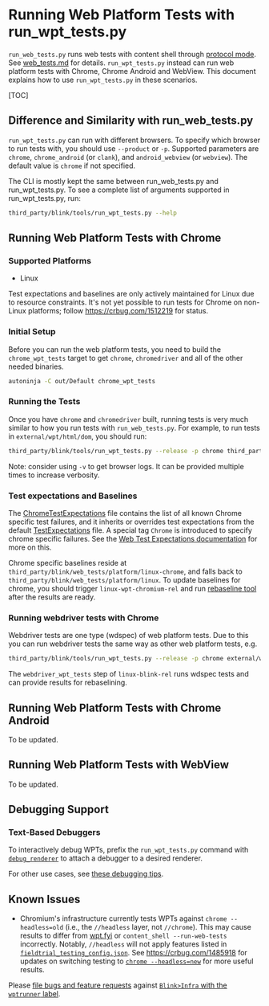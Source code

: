 # Running Web Platform Tests with run_wpt_tests.py

`run_web_tests.py` runs web tests with content shell through [protocol mode]. See
[web_tests.md](./web_tests.md) for details. `run_wpt_tests.py` instead can run web
platform tests with Chrome, Chrome Android and WebView. This document explains how
to use `run_wpt_tests.py` in these scenarios.

[TOC]

## Difference and Similarity with run_web_tests.py

`run_wpt_tests.py` can run with different browsers. To specify which browser to
run tests with, you should use `--product` or `-p`.  Supported parameters are `chrome`,
`chrome_android` (or `clank`), and `android_webview` (or `webview`). The default
value is `chrome` if not specified.

The CLI is mostly kept the same between run_web_tests.py and run_wpt_tests.py. To
see a complete list of arguments supported in run_wpt_tests.py, run:

```bash
third_party/blink/tools/run_wpt_tests.py --help
```

## Running Web Platform Tests with Chrome

### Supported Platforms

* Linux

Test expectations and baselines are only actively maintained for Linux due to
resource constraints.
It's not yet possible to run tests for Chrome on non-Linux platforms; follow
https://crbug.com/1512219 for status.

### Initial Setup

Before you can run the web platform tests, you need to build the `chrome_wpt_tests`
target to get `chrome`, `chromedriver` and all of the other needed binaries.

```bash
autoninja -C out/Default chrome_wpt_tests
```

### Running the Tests

Once you have `chrome` and `chromedriver` built, running tests is very much similar
to how you run tests with `run_web_tests.py`. For example, to run tests in `external/wpt/html/dom`,
you should run:

```bash
third_party/blink/tools/run_wpt_tests.py --release -p chrome third_party/blink/web_tests/external/wpt/html/dom
```

Note: consider using `-v` to get browser logs. It can be provided multiple times to
increase verbosity.

### Test expectations and Baselines

The
[ChromeTestExpectations](../../third_party/blink/web_tests/ChromeTestExpectations) file contains the list of all known Chrome
specific test failures, and it inherits or overrides test expectations from the default [TestExpectations](../../third_party/blink/web_tests/ChromeTestExpectations) file.
A special tag `Chrome` is introduced to specify chrome specific failures. See the
[Web Test Expectations documentation](./web_test_expectations.md) for more
on this.

Chrome specific baselines reside at `third_party/blink/web_tests/platform/linux-chrome`, and
falls back to `third_party/blink/web_tests/platform/linux`. To update baselines for chrome,
you should trigger `linux-wpt-chromium-rel` and run [rebaseline tool](./web_test_expectations.md#How-to-rebaseline) after the results are ready.

### Running webdriver tests with Chrome

Webdriver tests are one type (wdspec) of web platform tests. Due to this you can run webdriver tests
the same way as other web platform tests, e.g.

```bash
third_party/blink/tools/run_wpt_tests.py --release -p chrome external/wpt/webdriver/tests/classic/find_element/find.py
```

The `webdriver_wpt_tests` step of `linux-blink-rel` runs wdspec tests and can provide results for rebaselining.

## Running Web Platform Tests with Chrome Android

To be updated.

## Running Web Platform Tests with WebView

To be updated.

## Debugging Support

### Text-Based Debuggers

To interactively debug WPTs, prefix the `run_wpt_tests.py` command with
[`debug_renderer`][debug renderer] to attach a debugger to a desired renderer.

For other use cases, see [these debugging tips].

[these debugging tips]: /docs/linux/debugging.md

## Known Issues

* Chromium's infrastructure currently tests WPTs against `chrome --headless=old`
  (i.e., the `//headless` layer, not `//chrome`). This may cause results to
  differ from [wpt.fyi] or `content_shell --run-web-tests` incorrectly. Notably,
  `//headless` will not apply features listed in
  [`fieldtrial_testing_config.json`][1]. See https://crbug.com/1485918 for
  updates on switching testing to [`chrome --headless=new`][2] for more useful
  results.

Please [file bugs and feature requests](https://crbug.com/new) against
[`Blink>Infra` with the `wptrunner`
label](https://bugs.chromium.org/p/chromium/issues/list?q=component%3ABlink%3EInfra%20label%3Awptrunner&can=2).

[protocol mode]: /content/web_test/browser/test_info_extractor.h
[debug renderer]: /third_party/blink/tools/debug_renderer
[wpt.fyi]: https://wpt.fyi/results/?label=experimental&label=master&aligned

[1]: /testing/variations/fieldtrial_testing_config.json
[2]: https://developer.chrome.com/docs/chromium/new-headless

